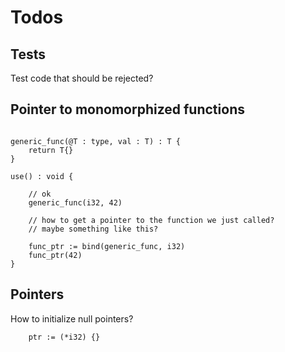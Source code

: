 
# Todos

## Tests

Test code that should be rejected?


## Pointer to monomorphized functions

```

generic_func(@T : type, val : T) : T {
    return T{}
}

use() : void {

    // ok
    generic_func(i32, 42)
    
    // how to get a pointer to the function we just called?
    // maybe something like this?
    
    func_ptr := bind(generic_func, i32)
    func_ptr(42)
}

```

## Pointers

How to initialize null pointers?

```
    ptr := (*i32) {}
```

